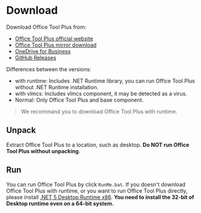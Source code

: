 # Download

Download Office Tool Plus from:

- [Office Tool Plus official website](http://otp.landian.vip/)
- [Office Tool Plus mirror download](https://otp.landian.vip/redirect/download.html)
- [OneDrive for Business](https://coolhub-my.sharepoint.com/:f:/g/personal/yerong_coolhub_onmicrosoft_com/Ev9IUbXAw01JgwrAgsIFB8YBzJebdZZpmsR9hZFAZZVDgg?e=AkSdZU)
- [GitHub Releases](https://github.com/YerongAI/Office-Tool/releases)

Differences between the versions:

- with runtime: Includes .NET Runtime library, you can run Office Tool Plus without .NET Runtime installation.
- with vlmcs: Includes vlmcs component, it may be detected as a virus.
- Normal: Only Office Tool Plus and base component.

> We recommand you to download Office Tool Plus with runtime.

## Unpack

Extract Office Tool Plus to a location, such as desktop. **Do NOT run Office Tool Plus without unpacking**.

## Run

You can run Office Tool Plus by click `RunMe.bat`. If you doesn't download Office Tool Plus with runtime, or you want to run Office Tool Plus directly, please install [.NET 5 Desktop Runtime x86](https://dotnet.microsoft.com/download/dotnet/current/runtime). **You need to install the 32-bit of Desktop runtime even on a 64-bit system.**
